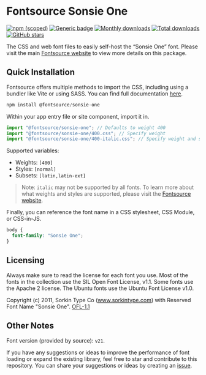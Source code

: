 # Fontsource Sonsie One

[![npm (scoped)](https://img.shields.io/npm/v/@fontsource/sonsie-one?color=brightgreen)](https://www.npmjs.com/package/@fontsource/sonsie-one) [![Generic badge](https://img.shields.io/badge/fontsource-passing-brightgreen)](https://github.com/fontsource/fontsource) [![Monthly downloads](https://badgen.net/npm/dm/@fontsource/sonsie-one)](https://github.com/fontsource/fontsource) [![Total downloads](https://badgen.net/npm/dt/@fontsource/sonsie-one)](https://github.com/fontsource/fontsource) [![GitHub stars](https://img.shields.io/github/stars/fontsource/fontsource.svg?style=social&label=Star)](https://github.com/fontsource/fontsource/stargazers)

The CSS and web font files to easily self-host the “Sonsie One” font. Please visit the main [Fontsource website](https://fontsource.org/fonts/sonsie-one) to view more details on this package.

## Quick Installation

Fontsource offers multiple methods to import the CSS, including using a bundler like Vite or using SASS. You can find full documentation [here](https://fontsource.org/docs/getting-started/introduction).

```javascript
npm install @fontsource/sonsie-one
```

Within your app entry file or site component, import it in.

```javascript
import "@fontsource/sonsie-one"; // Defaults to weight 400
import "@fontsource/sonsie-one/400.css"; // Specify weight
import "@fontsource/sonsie-one/400-italic.css"; // Specify weight and style
```

Supported variables:
- Weights: `[400]`
- Styles: `[normal]`
- Subsets: `[latin,latin-ext]`

> Note: `italic` may not be supported by all fonts. To learn more about what weights and styles are supported, please visit the [Fontsource website](https://fontsource.org/fonts/sonsie-one).

Finally, you can reference the font name in a CSS stylesheet, CSS Module, or CSS-in-JS.

```css
body {
  font-family: "Sonsie One";
}
```

## Licensing
Always make sure to read the license for each font you use. Most of the fonts in the collection use the SIL Open Font License, v1.1. Some fonts use the Apache 2 license. The Ubuntu fonts use the Ubuntu Font License v1.0.

Copyright (c) 2011, Sorkin Type Co (www.sorkintype.com) with Reserved Font Name "Sonsie One".
[OFL-1.1](http://scripts.sil.org/OFL)

## Other Notes
Font version (provided by source): `v21`.

If you have any suggestions or ideas to improve the performance of font loading or expand the existing library, feel free to star and contribute to this repository. You can share your suggestions or ideas by creating an [issue](https://github.com/fontsource/fontsource/issues).